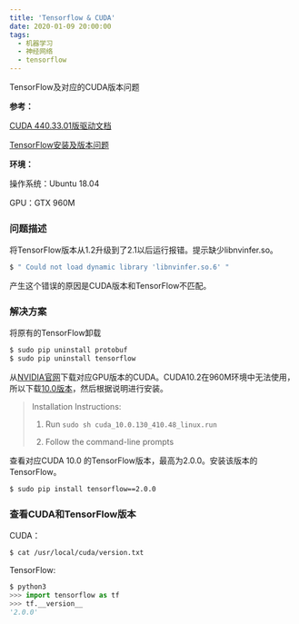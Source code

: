```yaml
---
title: 'Tensorflow & CUDA'
date: 2020-01-09 20:00:00
tags:
  - 机器学习
  - 神经网络
  - tensorflow
---
```






TensorFlow及对应的CUDA版本问题





**参考：**

[CUDA 440.33.01版驱动文档](https://docs.nvidia.com/datacenter/tesla/tesla-release-notes-440-3301/index.html)

[TensorFlow安装及版本问题](https://www.tensorflow.org/install/source#common_installation_problems)



**环境：**

操作系统：Ubuntu 18.04

GPU：GTX 960M



### 问题描述



将TensorFlow版本从1.2升级到了2.1以后运行报错。提示缺少libnvinfer.so。

```bash
$ " Could not load dynamic library 'libnvinfer.so.6' "
```



产生这个错误的原因是CUDA版本和TensorFlow不匹配。



### 解决方案



将原有的TensorFlow卸载

```bash
$ sudo pip uninstall protobuf
$ sudo pip uninstall tensorflow
```



从[NVIDIA官网](https://developer.nvidia.com/cuda-toolkit-archive)下载对应GPU版本的CUDA。CUDA10.2在960M环境中无法使用，所以下载[10.0版本](https://developer.nvidia.com/cuda-10.0-download-archive?target_os=Linux&target_arch=x86_64&target_distro=Ubuntu&target_version=1804&target_type=runfilelocal)，然后根据说明进行安装。

> Installation Instructions:
>
> 	1. Run `sudo sh cuda_10.0.130_410.48_linux.run`
>
>  	2. Follow the command-line prompts



查看对应CUDA 10.0 的TensorFlow版本，最高为2.0.0。安装该版本的TensorFlow。

```bash
$ sudo pip install tensorflow==2.0.0
```



### 查看CUDA和TensorFlow版本



CUDA：

```bash
$ cat /usr/local/cuda/version.txt
```



TensorFlow:

```python
$ python3
>>> import tensorflow as tf
>>> tf.__version__
'2.0.0'
```

